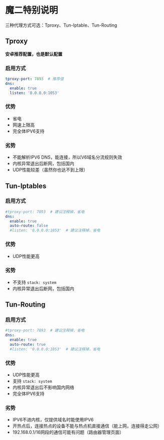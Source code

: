 # 魔二特别说明

三种代理方式可选：Tproxy、Tun-Iptable、Tun-Routing

## Tproxy

**安卓推荐配置，也是默认配置**

### 启用方式

```yaml
tproxy-port: 7893  # 推荐值
dns:
  enable: true
  listen: '0.0.0.0:1053'
```

### 优势

* 省电
* 网速上限高
* 完全体IPV6支持

### 劣势

* 不能解析IPV6 DNS，能连接，所以V6域名分流规则失效
* 内核异常退出后断网，包括国内
* UDP性能较差（虽然你也达不到上限）

## Tun-Iptables

### 启用方式

```yaml
#tproxy-port: 7893  # 建议注释掉，省电
dns:
  enable: true
  auto-route: false
  #listen: '0.0.0.0:1053'  # 建议注释掉，省电
```

### 优势

* UDP性能更高

### 劣势

* 不支持 `stack: system`&#x20;
* 内核异常退出后断网，包括国内

## Tun-Routing

### 启用方式

```yaml
#tproxy-port: 7893  # 建议注释掉，省电
dns:
  enable: true
  auto-route: true
  #listen: '0.0.0.0:1053'  # 建议注释掉，省电
```

### 优势

* UDP性能更高
* 支持 `stack: system`&#x20;
* 内核异常退出后不影响国内网络
* 完全体IPV6支持

### 劣势

* IPV6不进内核，仅提供域名时能使用IPV6
* 开热点后，连接热点的设备不能与热点机直接通信（能上网，连接得走公网）
* 192.168.0.1/16网段的通信可能有问题（路由器管理页面）
